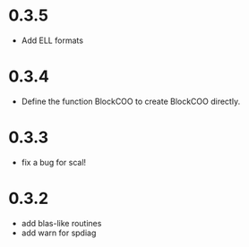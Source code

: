 # 0.3.5

- Add ELL formats

# 0.3.4

- Define the function BlockCOO to create BlockCOO directly.

# 0.3.3

- fix a bug for scal!

# 0.3.2

- add blas-like routines
- add warn for spdiag

